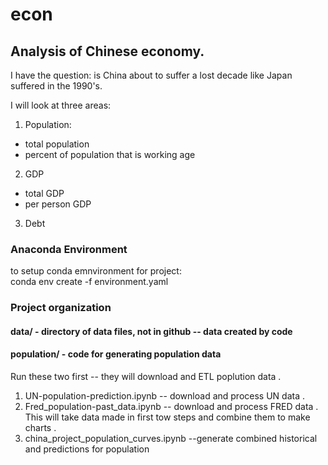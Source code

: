econ
====

## Analysis of Chinese economy.
I have the question: is China about to suffer a lost decade like
Japan suffered in the 1990's.

I will look at three areas:
1. Population:
  * total population
  * percent of population that is working age
2. GDP
  * total GDP
  * per person GDP
3. Debt

### Anaconda Environment
to setup conda emnvironment for project:  
conda env create -f environment.yaml

### Project organization
#### data/ - directory of data files, not in github -- data created by code
#### population/ - code for generating population data
Run these two first -- they will download and ETL poplution data .      
1. UN-population-prediction.ipynb  -- download and process UN data . 
2. Fred_population-past_data.ipynb -- download and process FRED data . 
This will take data made in first tow steps and combine them to make charts . 
3. china_project_population_curves.ipynb --generate combined historical and predictions for population 


